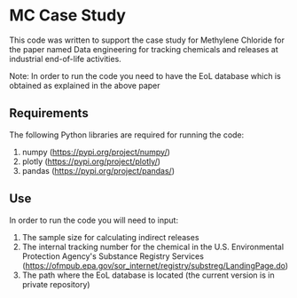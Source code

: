 # MC Case Study

This code was written to support the case study for Methylene Chloride for the paper named Data engineering for tracking chemicals and releases at industrial end-of-life activities.

Note: In order to run the code you need to have the EoL database which is obtained as explained in the above paper

## Requirements

The following Python libraries are required for running the code:

1. numpy (https://pypi.org/project/numpy/)
2. plotly (https://pypi.org/project/plotly/)
3. pandas (https://pypi.org/project/pandas/)

## Use

In order to run the code you will need to input:

1. The sample size for calculating indirect releases
2. The internal tracking number for the chemical in the U.S. Environmental Protection Agency's Substance Registry Services (https://ofmpub.epa.gov/sor_internet/registry/substreg/LandingPage.do)
3. The path where the EoL database is located (the current version is in private repository)
